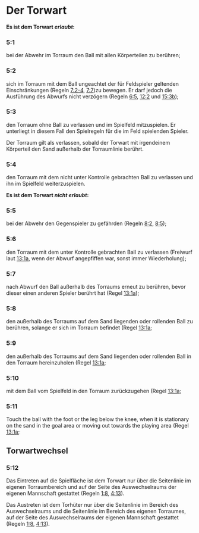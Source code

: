 # Der Torwart

**Es ist dem Torwart *erlaubt*:**

### 5:1 
bei der Abwehr im Torraum den Ball mit allen Körperteilen zu
berühren;

### 5:2
sich im Torraum mit dem Ball ungeachtet der für Feldspieler
geltenden Einschränkungen (Regeln [7:2-4](#7:2), [7:7](#7:7))zu bewegen. Er darf
jedoch die Ausführung des Abwurfs nicht verzögern (Regeln [6:5](#6:5), [12:2](#12:2) und [15:3b](#15:3));

### 5:3
den Torraum ohne Ball zu verlassen und im Spielfeld mitzuspielen. Er
unterliegt in diesem Fall den Spielregeln für die im Feld spielenden
Spieler.

Der Torraum gilt als verlassen, sobald der Torwart mit irgendeinem
Körperteil den Sand außerhalb der Torraumlinie berührt.

### 5:4
den Torraum mit dem nicht unter Kontrolle gebrachten Ball zu verlassen und ihn im Spielfeld weiterzuspielen.

**Es ist dem Torwart *nicht erlaubt*:**

### 5:5
bei der Abwehr den Gegenspieler zu gefährden (Regeln [8:2](#8:2), [8:5](#8:5));

### 5:6
den Torraum mit dem unter Kontrolle gebrachten Ball zu verlassen
(Freiwurf laut [13:1a](#13:1), wenn der Abwurf angepfiffen war, sonst immer
Wiederholung);

### 5:7
nach Abwurf den Ball außerhalb des Torraums erneut zu berühren,
bevor dieser einen anderen Spieler berührt hat (Regel [13:1a](#13:1));

### 5:8
den außerhalb des Torraums auf dem Sand liegenden oder rollenden
Ball zu berühren, solange er sich im Torraum befindet (Regel [13:1a](#13:1);

### 5:9
den außerhalb des Torraums auf dem Sand liegenden oder rollenden
Ball in den Torraum hereinzuholen (Regel [13:1a](#13:1);

### 5:10
mit dem Ball vom Spielfeld in den Torraum zurückzugehen (Regel [13:1a](#13:1);


### 5:11
Touch the ball with the foot or the leg below the knee, when it is
stationary on the sand in the goal area or moving out towards the
playing area (Regel [13:1a](#13:1);

## Torwartwechsel

### 5:12 
Das Eintreten auf die Spielfläche ist dem Torwart nur über die
Seitenlinie im eigenen Torraumbereich und auf der Seite des
Auswechselraums der eigenen Mannschaft gestattet (Regeln [1:8](#1:8), [4:13](#4:13)).

Das Austreten ist dem Torhüter nur über die Seitenlinie im Bereich
des Auswechselraums und die Seitenlinie im Bereich des eigenen
Torraumes, auf der Seite des Auswechselraums der eigenen
Mannschaft gestattet (Regeln [1:8](#1:8), [4:13](#4:13)).
